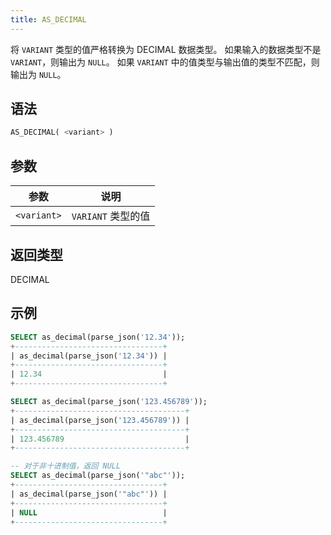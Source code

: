 ```yaml
---
title: AS_DECIMAL
---
```


将 `VARIANT` 类型的值严格转换为 DECIMAL 数据类型。
如果输入的数据类型不是 `VARIANT`，则输出为 `NULL`。
如果 `VARIANT` 中的值类型与输出值的类型不匹配，则输出为 `NULL`。

## 语法

```sql
AS_DECIMAL( <variant> )
```

## 参数

| 参数 | 说明 |
|-------------|-------------------|
| `<variant>` | `VARIANT` 类型的值 |

## 返回类型

DECIMAL

## 示例

```sql
SELECT as_decimal(parse_json('12.34'));
+---------------------------------+
| as_decimal(parse_json('12.34')) |
+---------------------------------+
| 12.34                           |
+---------------------------------+

SELECT as_decimal(parse_json('123.456789'));
+--------------------------------------+
| as_decimal(parse_json('123.456789')) |
+--------------------------------------+
| 123.456789                           |
+--------------------------------------+

-- 对于非十进制值，返回 NULL
SELECT as_decimal(parse_json('"abc"'));
+---------------------------------+
| as_decimal(parse_json('"abc"')) |
+---------------------------------+
| NULL                            |
+---------------------------------+
```